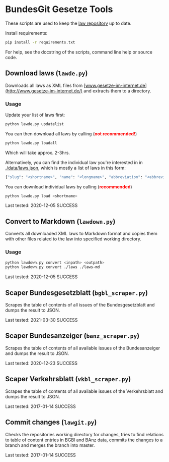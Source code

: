# BundesGit Gesetze Tools

These scripts are used to keep the [law repository](https://github.com/bundestag/gesetze) up to date.

Install requirements:
```bash
pip install -r requirements.txt
```

For help, see the docstring of the scripts, command line help or source code.


## Download laws (`lawde.py`)

Downloads all laws as XML files from
[www.gesetze-im-internet.de](http://www.gesetze-im-internet.de/)
and extracts them to a directory.

### Usage

Update your list of laws first:
```bash
python lawde.py updatelist
```

You can then download all laws by calling (<span style="color:red">**not recommended!**</span>)
```bash
python lawde.py loadall
```
Which will take approx. 2-3hrs.

Alternatively, you can find the individual law you're interested in in [./data/laws.json](./data/laws.json), which is mostly a list of laws in this form:
```bash
{"slug": "<shortname>", "name": "<longname>", "abbreviation": "<abbreviation>"}
```
You can download individual laws by calling (<span style="color:red">**recommended**</span>)
```bash
python lawde.py load <shortname>
```

Last tested: 2020-12-05 SUCCESS


## Convert to Markdown (`lawdown.py`)

Converts all downloaded XML laws to Markdown format and copies them with other files related
to the law into specified working directory.

### Usage

```bash
python lawdown.py convert <inpath> <outpath>
python lawdown.py convert ./laws ./laws-md
```

Last tested: 2020-12-05 SUCCESS


## Scaper Bundesgesetzblatt (`bgbl_scraper.py`)

Scrapes the table of contents of all issues of the Bundesgesetzblatt and dumps
the result to JSON.

Last tested: 2021-03-30 SUCCESS


## Scaper Bundesanzeiger (`banz_scraper.py`)

Scrapes the table of contents of all available issues of the Bundesanzeiger and
dumps the result to JSON.

Last tested: 2020-12-23 SUCCESS


## Scaper Verkehrsblatt (`vkbl_scraper.py`)

Scrapes the table of contents of all available issues of the Verkehrsblatt and
dumps the result to JSON.

Last tested: 2017-01-14 SUCCESS


## Commit changes (`lawgit.py`)

Checks the repositories working directory for changes, tries to find relations
to table of content entries in BGBl and BAnz data, commits the changes to a branch
and merges the branch into master.

Last tested: 2017-01-14 SUCCESS
